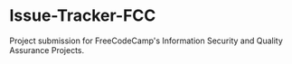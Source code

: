 # Issue-Tracker-FCC
Project submission for FreeCodeCamp's Information Security and Quality Assurance Projects.

